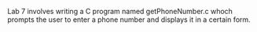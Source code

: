 Lab 7 involves writing a C program named getPhoneNumber.c whoch prompts the user to enter a phone number and displays it in a certain form.
